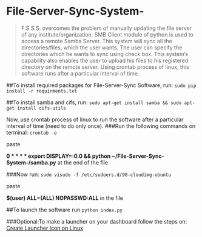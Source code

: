 # File-Server-Sync-System-
> F.S.S.S. overcomes the problem of manually updating the file server
> of any institute/organization. SMB Client module of python
> is used to access a remote Samba Server. This system will sync all the
> directories/files, which the user wants. The user can specify the
> directories which he wants to sync using check box. This system’s
> capability also enables the user to upload his files to his registered
> directory on the remote server. Using crontab process of linux, this
> software runs after a particular interval of time.

##To install required packages for File-Server-Sync Software, run:
`sudo pip install -r requirments.txt`

##To install samba and cifs, run:
`sudo apt-get install samba && sudo apt-get install cifs-utils`


Now, use crontab process of linux to run the software after a particular interval of time (need to do only once).
###Run the following commands on terminal:
`crontab -e`

paste

  **0 * * * * export DISPLAY=:0.0 && python ~/File-Server-Sync-System-/samba.py**  at the end of the file

###Now run:
`sudo visudo -f /etc/sudoers.d/90-cloudimg-ubuntu`

paste

**$(user) ALL=(ALL) NOPASSWD:ALL** in the file


##To launch the software run `python index.py`


    
###Optional:To make a launcher on your dashboard follow the steps on: [Create Launcher Icon on Linux][1]


  [1]: http://askubuntu.com/questions/64222/how-can-i-create-launchers-on-my-desktop

